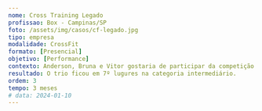 ```yaml
---
nome: Cross Training Legado
profissao: Box - Campinas/SP
foto: /assets/img/casos/cf-legado.jpg
tipo: empresa
modalidade: CrossFit
formato: [Presencial]
objetivo: [Performance]
contexto: Anderson, Bruna e Vitor gostaria de participar da competição KVERA games em SP. Para isso iniciamos um trabalho de 3 meses de prepração específica. 
resultado: O trio ficou em 7º lugures na categoria intermediário. 
ordem: 3
tempo: 3 meses
# data: 2024-01-10
---
```

